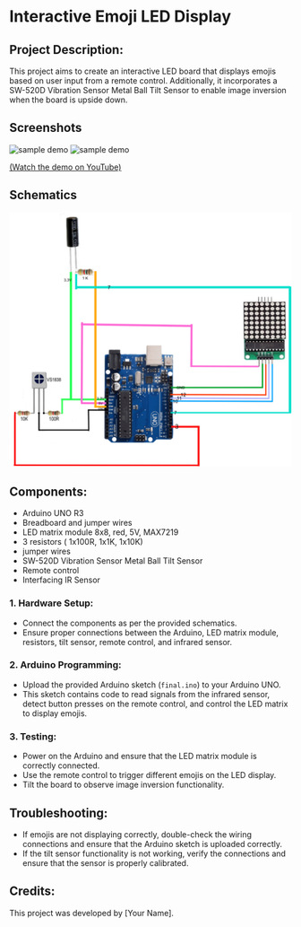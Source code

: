 # Interactive Emoji LED Display

## Project Description:
This project aims to create an interactive LED board that displays  emojis based on user input from a remote control. Additionally, it incorporates a SW-520D Vibration Sensor Metal Ball Tilt Sensor to enable image inversion when the board is upside down.


## Screenshots

![sample demo](pacman.gif)
![sample demo](upsideDown.gif)

[(Watch the demo on YouTube)](link)

## Schematics

![Schematics](schema.jpg)

## Components:

- Arduino UNO R3
- Breadboard and jumper wires 
- LED matrix module 8x8, red, 5V, MAX7219
- 3 resistors ( 1x100R, 1x1K, 1x10K) 
- jumper wires
- SW-520D Vibration Sensor Metal Ball Tilt Sensor
- Remote control
- Interfacing IR Sensor

### 1. Hardware Setup:
- Connect the components as per the provided schematics.
- Ensure proper connections between the Arduino, LED matrix module, resistors, tilt sensor, remote control, and infrared sensor.

### 2. Arduino Programming:
- Upload the provided Arduino sketch (`final.ino`) to your Arduino UNO.
- This sketch contains code to read signals from the infrared sensor, detect button presses on the remote control, and control the LED matrix to display emojis.

### 3. Testing:
- Power on the Arduino and ensure that the LED matrix module is correctly connected.
- Use the remote control to trigger different emojis on the LED display.
- Tilt the board to observe image inversion functionality.

## Troubleshooting:
- If emojis are not displaying correctly, double-check the wiring connections and ensure that the Arduino sketch is uploaded correctly.
- If the tilt sensor functionality is not working, verify the connections and ensure that the sensor is properly calibrated.

## Credits:
This project was developed by [Your Name].


